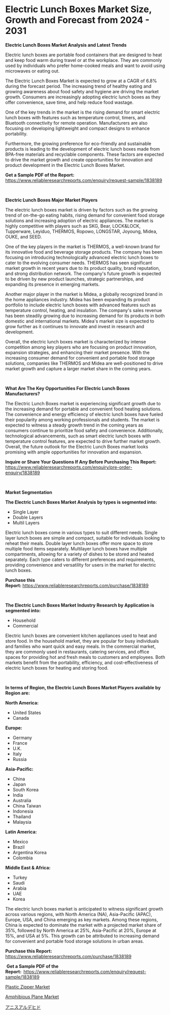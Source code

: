 <p><h1>Electric Lunch Boxes Market Size, Growth and Forecast from 2024 - 2031</h1></p><p><strong>Electric Lunch Boxes Market Analysis and Latest Trends</strong></p>
<p><p>Electric lunch boxes are portable food containers that are designed to heat and keep food warm during travel or at the workplace. They are commonly used by individuals who prefer home-cooked meals and want to avoid using microwaves or eating out.</p><p>The Electric Lunch Boxes Market is expected to grow at a CAGR of 6.8% during the forecast period. The increasing trend of healthy eating and growing awareness about food safety and hygiene are driving the market growth. Consumers are increasingly adopting electric lunch boxes as they offer convenience, save time, and help reduce food wastage.</p><p>One of the key trends in the market is the rising demand for smart electric lunch boxes with features such as temperature control, timers, and Bluetooth connectivity for remote operation. Manufacturers are also focusing on developing lightweight and compact designs to enhance portability.</p><p>Furthermore, the growing preference for eco-friendly and sustainable products is leading to the development of electric lunch boxes made from BPA-free materials and recyclable components. These factors are expected to drive the market growth and create opportunities for innovation and product development in the Electric Lunch Boxes Market.</p></p>
<p><strong>Get a Sample PDF of the Report:&nbsp;</strong> <a href="https://www.reliableresearchreports.com/enquiry/request-sample/1838189">https://www.reliableresearchreports.com/enquiry/request-sample/1838189</a></p>
<p>&nbsp;</p>
<p><strong>Electric Lunch Boxes Major Market Players</strong></p>
<p><p>The electric lunch boxes market is driven by factors such as the growing trend of on-the-go eating habits, rising demand for convenient food storage solutions and increasing adoption of electric appliances. The market is highly competitive with players such as SKG, Bear, LOCK&LOCK, Tupperware, Leyiduo, THERMOS, Ropowo, LONGSTAR, Joyoung, Midea, OUKE, and SEED.</p><p>One of the key players in the market is THERMOS, a well-known brand for its innovative food and beverage storage products. The company has been focusing on introducing technologically advanced electric lunch boxes to cater to the evolving consumer needs. THERMOS has seen significant market growth in recent years due to its product quality, brand reputation, and strong distribution network. The company's future growth is expected to be driven by new product launches, strategic partnerships, and expanding its presence in emerging markets.</p><p>Another major player in the market is Midea, a globally recognized brand in the home appliances industry. Midea has been expanding its product portfolio to include electric lunch boxes with advanced features such as temperature control, heating, and insulation. The company's sales revenue has been steadily growing due to increasing demand for its products in both domestic and international markets. Midea's market size is expected to grow further as it continues to innovate and invest in research and development.</p><p>Overall, the electric lunch boxes market is characterized by intense competition among key players who are focusing on product innovation, expansion strategies, and enhancing their market presence. With the increasing consumer demand for convenient and portable food storage solutions, companies like THERMOS and Midea are well-positioned to drive market growth and capture a larger market share in the coming years.</p></p>
<p>&nbsp;</p>
<p><strong>What Are The Key Opportunities For Electric Lunch Boxes Manufacturers?</strong></p>
<p><p>The Electric Lunch Boxes market is experiencing significant growth due to the increasing demand for portable and convenient food heating solutions. The convenience and energy efficiency of electric lunch boxes have fueled their popularity among working professionals and students. The market is expected to witness a steady growth trend in the coming years as consumers continue to prioritize food safety and convenience. Additionally, technological advancements, such as smart electric lunch boxes with temperature control features, are expected to drive further market growth. Overall, the future outlook for the Electric Lunch Boxes market looks promising with ample opportunities for innovation and expansion.</p></p>
<p><strong>Inquire or Share Your Questions If Any Before Purchasing This Report:</strong> <a href="https://www.reliableresearchreports.com/enquiry/pre-order-enquiry/1838189">https://www.reliableresearchreports.com/enquiry/pre-order-enquiry/1838189</a></p>
<p>&nbsp;</p>
<p><strong>Market Segmentation</strong></p>
<p><strong>The Electric Lunch Boxes Market Analysis by types is segmented into:</strong></p>
<p><ul><li>Single Layer</li><li>Double Layers</li><li>Multil Layers</li></ul></p>
<p><p>Electric lunch boxes come in various types to suit different needs. Single layer lunch boxes are simple and compact, suitable for individuals looking to reheat their meals. Double layer lunch boxes offer more space to store multiple food items separately. Multilayer lunch boxes have multiple compartments, allowing for a variety of dishes to be stored and heated separately. Each type caters to different preferences and requirements, providing convenience and versatility for users in the market for electric lunch boxes.</p></p>
<p><strong>Purchase this Report:&nbsp;</strong><a href="https://www.reliableresearchreports.com/purchase/1838189">https://www.reliableresearchreports.com/purchase/1838189</a></p>
<p>&nbsp;</p>
<p><strong>The Electric Lunch Boxes Market Industry Research by Application is segmented into:</strong></p>
<p><ul><li>Household</li><li>Commercial</li></ul></p>
<p><p>Electric lunch boxes are convenient kitchen appliances used to heat and store food. In the household market, they are popular for busy individuals and families who want quick and easy meals. In the commercial market, they are commonly used in restaurants, catering services, and office spaces for providing hot and fresh meals to customers and employees. Both markets benefit from the portability, efficiency, and cost-effectiveness of electric lunch boxes for heating and storing food.</p></p>
<p>&nbsp;</p>
<p><strong>In terms of Region, the Electric Lunch Boxes Market Players available by Region are:</strong></p>
<p>
    <p> <strong> North America: </strong>
        <ul>
            <li>United States</li>
            <li>Canada</li>
        </ul>
        </p> 
    <p> <strong> Europe: </strong>
        <ul>
            <li>Germany</li>
            <li>France</li>
            <li>U.K.</li>
            <li>Italy</li>
            <li>Russia</li>
        </ul>
        </p> 
    <p> <strong> Asia-Pacific: </strong>
        <ul>
            <li>China</li>
            <li>Japan</li>
            <li>South Korea</li>
            <li>India</li>
            <li>Australia</li>
            <li>China Taiwan</li>
            <li>Indonesia</li>
            <li>Thailand</li>
            <li>Malaysia</li>
        </ul>
        </p> 
    <p> <strong> Latin America: </strong>
        <ul>
            <li>Mexico</li>
            <li>Brazil</li>
            <li>Argentina Korea</li>
            <li>Colombia</li>
        </ul>
        </p> 
    <p> <strong> Middle East & Africa: </strong>
        <ul>
            <li>Turkey</li>
            <li>Saudi</li>
            <li>Arabia</li>
            <li>UAE</li>
            <li>Korea</li>
        </ul>
    </p>
    </p>
<p><p>The electric lunch boxes market is anticipated to witness significant growth across various regions, with North America (NA), Asia-Pacific (APAC), Europe, USA, and China emerging as key markets. Among these regions, China is expected to dominate the market with a projected market share of 35%, followed by North America at 25%, Asia-Pacific at 20%, Europe at 15%, and USA at 5%. This growth can be attributed to increasing demand for convenient and portable food storage solutions in urban areas.</p></p>
<p><strong>Purchase this Report: </strong><a href="https://www.reliableresearchreports.com/purchase/1838189">https://www.reliableresearchreports.com/purchase/1838189</a></p>
<p>&nbsp;<strong>Get a Sample PDF of the Report:&nbsp;&nbsp;</strong><a href="https://www.reliableresearchreports.com/enquiry/request-sample/1838189">https://www.reliableresearchreports.com/enquiry/request-sample/1838189</a></p>
<p><strong></strong></p>
<p><p><a href="https://github.com/singletonthaxterkelliehr2df/Market-Research-Report-List-1/blob/main/plastic-zipper-market.md">Plastic Zipper Market</a></p><p><a href="https://gentle-editor-9db.notion.site/Amphibious-Plane-Market-Offers-Provide-Insightful-Data-for-the-Time-Period-from-2024-to-2031-and-als-77e825f618b7410a93080f45b34910f6">Amphibious Plane Market</a></p><p><a href="https://medium.com/@nicolaseller56452023/%E3%82%A2%E3%83%8B%E3%82%B7%E9%85%B8%E3%82%A2%E3%83%AB%E3%83%87%E3%83%92%E3%83%89%E5%B8%82%E5%A0%B4%E8%A6%8F%E6%A8%A1%E3%81%A8%E5%B8%82%E5%A0%B4%E5%8B%95%E5%90%91-%E5%AE%8C%E5%85%A8%E3%81%AA%E7%94%A3%E6%A5%AD%E6%A6%82%E8%A6%81-2024%E5%B9%B4%E3%81%8B%E3%82%892031%E5%B9%B4%E3%81%BE%E3%81%A7-19f645c32c8b">アニスアルデヒド</a></p></p>